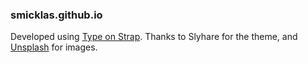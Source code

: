 ### smicklas.github.io

Developed using [Type on Strap](https://github.com/sylhare/Type-on-Strap). Thanks to Slyhare for the theme, and [Unsplash](https://unsplash.com/) for images.
